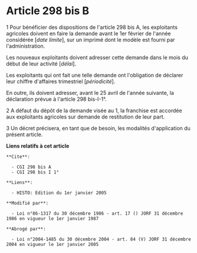 # Article 298 bis B

1  Pour bénéficier des dispositions de l'article 298 bis A, les exploitants agricoles doivent en faire la demande avant le
1er février de l'année considérée [*date limite*], sur un imprimé dont le modèle est fourni par l'administration.

Les nouveaux exploitants doivent adresser cette demande dans le mois du début de leur activité [*délai*].

Les exploitants qui ont fait une telle demande ont l'obligation de déclarer leur chiffre d'affaires trimestriel
[*périodicité*].

En outre, ils doivent adresser, avant le 25 avril de l'année suivante, la déclaration prévue à l'article 298 bis-I-1°.

2  A défaut du dépôt de la demande visée au 1, la franchise est accordée aux exploitants agricoles sur demande de restitution
de leur part.

3  Un décret précisera, en tant que de besoin, les modalités d'application du présent article.

**Liens relatifs à cet article**

	**Cite**:

	  - CGI 298 bis A
	  - CGI 298 bis I 1°

	**Liens**:

	  - HISTO: Edition du 1er janvier 2005

	**Modifié par**:

	  - Loi n°86-1317 du 30 décembre 1986 - art. 17 () JORF 31 décembre 1986 en vigueur le 1er janvier 1987

	**Abrogé par**:

	  - Loi n°2004-1485 du 30 décembre 2004 - art. 84 (V) JORF 31 décembre 2004 en vigueur le 1er janvier 2005

